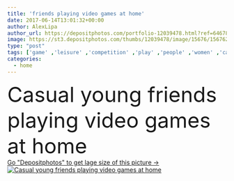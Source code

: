 ```yaml
---
title: 'friends playing video games at home'
date: 2017-06-14T13:01:32+00:00
author: AlexLipa
author_url: https://depositphotos.com/portfolio-12039478.html?ref=64678756
image: https://st3.depositphotos.com/thumbs/12039478/image/15676/156762942/api_thumb_450.jpg?forcejpeg=true
type: "post"
tags: ['game' ,'leisure' ,'competition' ,'play' ,'people' ,'women' ,'caucasian' ,'friendship' ,'Men' ,'electronics' ,'emotional' ,'together' ,'togetherness' ,'friends' ,'indoors' ,'asian' ,'casual' ,'couples' ,'controllers' ,'devices' ,'gamepads' ,'gadgets' ,'multiethnic' ,'joysticks' ,'young adult' ,'african american' ,'Wireless Technology' ,'Domestic Life' ,'at home' ,'Video Game' ,'millennials' ,'Echo Boomers' ]
categories: 
  - home
---
```

<div aling="center">
            <font size="60"> Casual young friends playing video games at home</font>   
</div>
<div>
    <a href='https://depositphotos.com/156762942/stock-photo-friends-playing-video-games-at.html?ref=64678756' target=_blank > Go "Depositphotos" to get lage size of this picture ->
        <img href='https://depositphotos.com/156762942/stock-photo-friends-playing-video-games-at.html?ref=64678756' src='https://st3.depositphotos.com/12039478/15676/i/950/depositphotos_156762942-stock-photo-friends-playing-video-games-at.jpg?forcejpeg=true' alt='Casual young friends playing video games at home' >
    </a>
</div>

